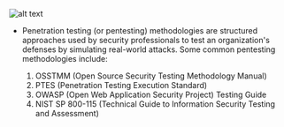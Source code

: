 ![alt text](https://cdn-blog.getastra.com/2021/11/Penetration-Testing-Method.png)
- Penetration testing (or pentesting) methodologies are structured approaches used by security professionals to test an organization's defenses by simulating real-world attacks. Some common pentesting methodologies include:

    1. OSSTMM (Open Source Security Testing Methodology Manual)
    2. PTES (Penetration Testing Execution Standard)
    3. OWASP (Open Web Application Security Project) Testing Guide
    4. NIST SP 800-115 (Technical Guide to Information Security Testing and Assessment)